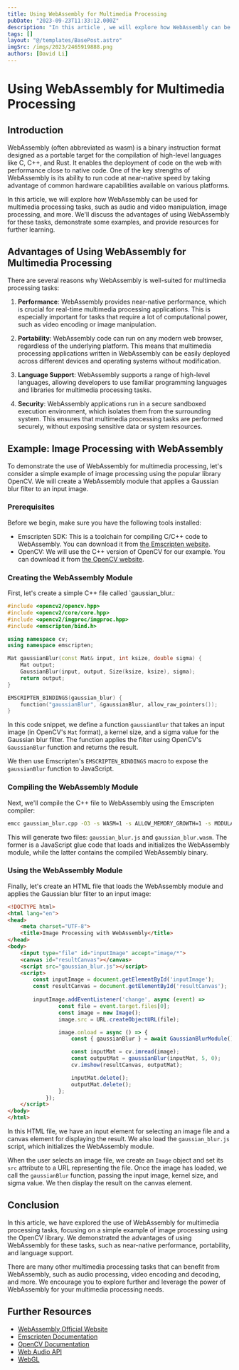 ```yaml
---
title: Using WebAssembly for Multimedia Processing
pubDate: "2023-09-23T11:33:12.000Z"
description: "In this article , we will explore how WebAssembly can be used for multimedia processing tasks, such as audio and video manipulation, image processing, and more"
tags: []
layout: "@/templates/BasePost.astro"
imgSrc: /imgs/2023/2465919888.png
authors: [David Li]
---
```

# Using WebAssembly for Multimedia Processing

## Introduction

WebAssembly (often abbreviated as wasm) is a binary instruction format designed as a portable target for the compilation of high-level languages like C, C++, and Rust. It enables the deployment of code on the web with performance close to native code. One of the key strengths of WebAssembly is its ability to run code at near-native speed by taking advantage of common hardware capabilities available on various platforms.

In this article, we will explore how WebAssembly can be used for multimedia processing tasks, such as audio and video manipulation, image processing, and more. We'll discuss the advantages of using WebAssembly for these tasks, demonstrate some examples, and provide resources for further learning.

## Advantages of Using WebAssembly for Multimedia Processing

There are several reasons why WebAssembly is well-suited for multimedia processing tasks:

1. **Performance**: WebAssembly provides near-native performance, which is crucial for real-time multimedia processing applications. This is especially important for tasks that require a lot of computational power, such as video encoding or image manipulation.

2. **Portability**: WebAssembly code can run on any modern web browser, regardless of the underlying platform. This means that multimedia processing applications written in WebAssembly can be easily deployed across different devices and operating systems without modification.

3. **Language Support**: WebAssembly supports a range of high-level languages, allowing developers to use familiar programming languages and libraries for multimedia processing tasks.

4. **Security**: WebAssembly applications run in a secure sandboxed execution environment, which isolates them from the surrounding system. This ensures that multimedia processing tasks are performed securely, without exposing sensitive data or system resources.

## Example: Image Processing with WebAssembly

To demonstrate the use of WebAssembly for multimedia processing, let's consider a simple example of image processing using the popular library OpenCV. We will create a WebAssembly module that applies a Gaussian blur filter to an input image.

### Prerequisites

Before we begin, make sure you have the following tools installed:

- Emscripten SDK: This is a toolchain for compiling C/C++ code to WebAssembly. You can download it from [the Emscripten website](https://emscripten.org/).
- OpenCV: We will use the C++ version of OpenCV for our example. You can download it from [the OpenCV website](https://opencv.org/).

### Creating the WebAssembly Module

First, let's create a simple C++ file called `gaussian_blur.:

```cpp
#include <opencv2/opencv.hpp>
#include <opencv2/core/core.hpp>
#include <opencv2/imgproc/imgproc.hpp>
#include <emscripten/bind.h>

using namespace cv;
using namespace emscripten;

Mat gaussianBlur(const Mat& input, int ksize, double sigma) {
    Mat output;
    GaussianBlur(input, output, Size(ksize, ksize), sigma);
    return output;
}

EMSCRIPTEN_BINDINGS(gaussian_blur) {
    function("gaussianBlur", &gaussianBlur, allow_raw_pointers());
}
```

In this code snippet, we define a function `gaussianBlur` that takes an input image (in OpenCV's `Mat` format), a kernel size, and a sigma value for the Gaussian blur filter. The function applies the filter using OpenCV's `GaussianBlur` function and returns the result.

We then use Emscripten's `EMSCRIPTEN_BINDINGS` macro to expose the `gaussianBlur` function to JavaScript.

### Compiling the WebAssembly Module

Next, we'll compile the C++ file to WebAssembly using the Emscripten compiler:

```bash
emcc gaussian_blur.cpp -O3 -s WASM=1 -s ALLOW_MEMORY_GROWTH=1 -s MODULARIZE=1 -s EXPORT_NAME="'GaussianBlurModule'" -o gaussian_blur.js -I/path/to/opencv/include -L/path/to/opencv/lib -lopencv_core -lopencv_imgproc
```

This will generate two files: `gaussian_blur.js` and `gaussian_blur.wasm`. The former is a JavaScript glue code that loads and initializes the WebAssembly module, while the latter contains the compiled WebAssembly binary.

### Using the WebAssembly Module

Finally, let's create an HTML file that loads the WebAssembly module and applies the Gaussian blur filter to an input image:

```html
<!DOCTYPE html>
<html lang="en">
<head>
    <meta charset="UTF-8">
    <title>Image Processing with WebAssembly</title>
</head>
<body>
    <input type="file" id="inputImage" accept="image/*">
    <canvas id="resultCanvas"></canvas>
    <script src="gaussian_blur.js"></script>
    <script>
        const inputImage = document.getElementById('inputImage');
        const resultCanvas = document.getElementById('resultCanvas');
        
        inputImage.addEventListener('change', async (event) =>            {
                const file = event.target.files[0];
                const image = new Image();
                image.src = URL.createObjectURL(file);

                image.onload = async () => {
                    const { gaussianBlur } = await GaussianBlurModule();

                    const inputMat = cv.imread(image);
                    const outputMat = gaussianBlur(inputMat, 5, 0);
                    cv.imshow(resultCanvas, outputMat);

                    inputMat.delete();
                    outputMat.delete();
                };
            });
    </script>
</body>
</html>
```

In this HTML file, we have an input element for selecting an image file and a canvas element for displaying the result. We also load the `gaussian_blur.js` script, which initializes the WebAssembly module.

When the user selects an image file, we create an `Image` object and set its `src` attribute to a URL representing the file. Once the image has loaded, we call the `gaussianBlur` function, passing the input image, kernel size, and sigma value. We then display the result on the canvas element.

## Conclusion

In this article, we have explored the use of WebAssembly for multimedia processing tasks, focusing on a simple example of image processing using the OpenCV library. We demonstrated the advantages of using WebAssembly for these tasks, such as near-native performance, portability, and language support.

There are many other multimedia processing tasks that can benefit from WebAssembly, such as audio processing, video encoding and decoding, and more. We encourage you to explore further and leverage the power of WebAssembly for your multimedia processing needs.

## Further Resources

- [WebAssembly Official Website](https://webassembly.org/)
- [Emscripten Documentation](https://emscripten.org/docs/introducing_emscripten/index.html)
- [OpenCV Documentation](https://docs.opencv.org/master/)
- [Web Audio API](https://developer.mozilla.org/en-US/docs/Web/API/Web_Audio_API)
- [WebGL](https://developer.mozilla.org/en-US/docs/Web/API/WebGL_API)


